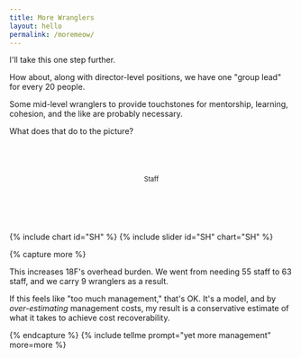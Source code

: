 ```yaml
---
title: More Wranglers
layout: hello
permalink: /moremeow/
---
```


I'll take this one step further.

How about, along with director-level positions, we have one "group lead" for every 20 people. 

Some mid-level wranglers to provide touchstones for mentorship, learning, cohesion, and the like are probably necessary.

What does that do to the picture?


<div class="grid-row" style="padding-top: 3em;">
    <div class="grid-col-12" style="display: flex; justify-content: center;">
        <p><small>Staff</small></p>
       <div id="sliderSH"></div>
    </div>
</div>
<div class="grid-row">
    <canvas id="SH"></canvas>
</div>
<div class="grid-row" style="display: flex; justify-content: center; margin: 2em;">
    <div id="message" style="align: text-center;">
    &nbsp;
    </div>
</div>

{% include chart id="SH" %}
{% include slider id="SH" chart="SH" %}

<script>
    // https://coolors.co/5f0f40-9a031e-fb8b24-e36414-0f4c5c
    chartSH.data.datasets = [
        {
            data: [12],
            label: "The Overhead",
            backgroundColor: pattern.draw("square", "#5f0f40"), 
        },
        {
            data: [0],
            label: "Net Income",
            backgroundColor: pattern.draw("circle", "#9a031e"),
        },
        {
            data: [0],
            label: "The Salaries",
            backgroundColor: pattern.draw("diamond", "#fb8b24")
        },
        {
            data: [ wranglerCost(5) ],
            label: "The Wranglers",
            backgroundColor: pattern.draw("zigzag-horizontal", "#e36414")
        }
    ]
    chartSH.label = "";

    chartSH.options.title = { display: true, text: "How Many Staff?" };
    chartSH.options.legend = { display: true };

    function billedFromStaff (staff) {
        // Hours * Hourly rate / 1M (for scaling)
        var income = staff * (48 * 32 * {{ site.data.constants.hourly }});
        return income;
    }

    function salariesForStaff (staff) {
        var salaries = staff * (52 * 40 * {{ site.data.constants.salary }});
        return salaries;
    }

    function wranglerCost (count) {
        return salariesForStaff(count);
    }

    function callback (staff) {
        // Calc hours from staff
        // Set the income.
        var income = billedFromStaff(staff);
        var salaries = salariesForStaff(staff);
        var leads = Math.ceil(staff / 20);
        var net = income - (salaries + wranglerCost(5) + wranglerCost(leads));

        chartSH.data.datasets[1].data = [  net ];
        chartSH.data.datasets[2].data = [ salaries ];
        chartSH.data.datasets[3].data = [ wranglerCost(5 + leads) ];

        var message = "";
        if (net < {{ site.data.constants.fixed }}) {
            message = "Not there yet.";
        } else {
            message = String.fromCodePoint(0x1F4B5)
                + " We cleared the ${{ site.data.constants.fixed }}M with " 
                + Math.ceil(staff) 
                + " staff and "
                + Math.ceil(5 + leads)
                + " wranglers. " 
                + String.fromCodePoint(0x1F4B5);
        }
        document.getElementById("message").innerHTML = message;
        chartSH.update();
    };

    sliderSH.min(0);
    sliderSH.max(100);
    sliderSH.setCallbacks(callback);
    containerSH.call(sliderSH);
    sliderSH.value(55);
    chartSH.update();
</script>

{% capture more %}

<p>
    This increases 18F's overhead burden. We went from needing 55 staff to 63 staff, and we carry 9 wranglers as a result.
</p>

<p>
    If this feels like "too much management," that's OK. It's a model, and by <em>over-estimating</em> management costs, my result is a conservative estimate of what it takes to achieve cost recoverability.
</p>

{% endcapture %}
{% include tellme prompt="yet more management" more=more %}
